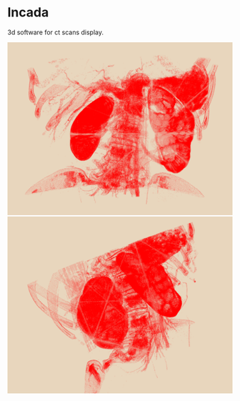 # Incada
3d software for ct scans display.

![alt text](https://github.com/guillermo2077/Incada/blob/main/Demo1.png?raw=true)
![alt text](https://github.com/guillermo2077/Incada/blob/main/demo2.png?raw=true)
